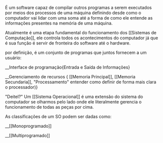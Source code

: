 É um software capaz de compilar outros programas a serem executados por meios dos processos de uma máquina definindo desde como o computador vai lidar com uma soma até a forma de como ele entende as informações presentes na memória de uma máquina.

Atualmente é uma etapa fundamental do funcionamento dos  [[Sistemas de Computação]], ele controla todos os acontecimentos do computador já que é sua função é servir de fronteira do software até o hardware.

por definição, é um conjunto de programas que juntos fornecem a um usuário:

__Interface de programação{Entrada e Saída de Informações}

__Gerenciamento de recursos { [[Memoria Principal]], [[Memoria Secundaria]],
"Processamento" entender como definir de forma mais clara o processador)}

"Deitel?" Um [[Sistema Operacional]] é uma extensão do sistema do computador se olharmos pelo lado onde ele literalmente gerencia o funcionamento de todas as peças por cima.

As classificações de um SO podem ser dadas como:

__[[Monoprogramado]]

__[[Multiprogramado]]

